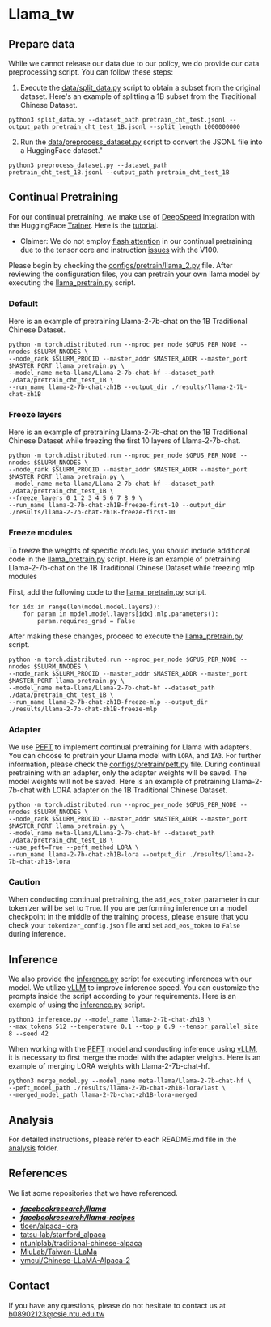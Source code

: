 # Llama_tw


## Prepare data

While we cannot release our data due to our policy, we do provide our data preprocessing script. You can follow these steps:

1. Execute the [data/split_data.py](data/split_data.py) script to obtain a subset from the original dataset.
Here's an example of splitting a 1B subset from the Traditional Chinese Dataset.
```
python3 split_data.py --dataset_path pretrain_cht_test.jsonl --output_path pretrain_cht_test_1B.jsonl --split_length 1000000000
```

2. Run the [data/preprocess_dataset.py](data/preprocess_dataset.py) script to convert the JSONL file into a HuggingFace dataset."
```
python3 preprocess_dataset.py --dataset_path pretrain_cht_test_1B.jsonl --output_path pretrain_cht_test_1B
```


## Continual Pretraining

For our continual pretraining, we make use of [DeepSpeed](https://github.com/microsoft/DeepSpeed) Integration with the HuggingFace [Trainer](https://huggingface.co/docs/transformers/v4.35.0/en/main_classes/trainer#transformers.Trainer). Here is the [tutorial](https://huggingface.co/docs/transformers/main_classes/deepspeed).
- Claimer: We do not employ [flash attention](https://github.com/Dao-AILab/flash-attention) in our continual pretraining due to the tensor core and instruction [issues](https://github.com/Dao-AILab/flash-attention/issues/148) with the V100.

Please begin by checking the [configs/pretrain/llama_2.py](configs/pretrain/llama_2.py) file.
After reviewing the configuration files, you can pretrain your own llama model by executing the [llama_pretrain.py](./llama_pretrain.py) script.

### Default

Here is an example of pretraining Llama-2-7b-chat on the 1B Traditional Chinese Dataset.
```
python -m torch.distributed.run --nproc_per_node $GPUS_PER_NODE --nnodes $SLURM_NNODES \
--node_rank $SLURM_PROCID --master_addr $MASTER_ADDR --master_port $MASTER_PORT llama_pretrain.py \ 
--model_name meta-llama/Llama-2-7b-chat-hf --dataset_path ./data/pretrain_cht_test_1B \
--run_name llama-2-7b-chat-zh1B --output_dir ./results/llama-2-7b-chat-zh1B 
```

### Freeze layers

Here is an example of pretraining Llama-2-7b-chat on the 1B Traditional Chinese Dataset while freezing the first 10 layers of Llama-2-7b-chat.
```
python -m torch.distributed.run --nproc_per_node $GPUS_PER_NODE --nnodes $SLURM_NNODES \
--node_rank $SLURM_PROCID --master_addr $MASTER_ADDR --master_port $MASTER_PORT llama_pretrain.py \
--model_name meta-llama/Llama-2-7b-chat-hf --dataset_path ./data/pretrain_cht_test_1B \
--freeze_layers 0 1 2 3 4 5 6 7 8 9 \
--run_name llama-2-7b-chat-zh1B-freeze-first-10 --output_dir ./results/llama-2-7b-chat-zh1B-freeze-first-10
```

### Freeze modules

To freeze the weights of specific modules, you should include additional code in the [llama_pretrain.py](./llama_pretrain.py) script.
Here is an example of pretraining Llama-2-7b-chat on the 1B Traditional Chinese Dataset while freezing mlp modules

First, add the following code to the [llama_pretrain.py](./llama_pretrain.py) script.
```
for idx in range(len(model.model.layers)):
    for param in model.model.layers[idx].mlp.parameters():
    	param.requires_grad = False
```

After making these changes, proceed to execute the [llama_pretrain.py](./llama_pretrain.py) script.
```
python -m torch.distributed.run --nproc_per_node $GPUS_PER_NODE --nnodes $SLURM_NNODES \
--node_rank $SLURM_PROCID --master_addr $MASTER_ADDR --master_port $MASTER_PORT llama_pretrain.py \
--model_name meta-llama/Llama-2-7b-chat-hf --dataset_path ./data/pretrain_cht_test_1B \
--run_name llama-2-7b-chat-zh1B-freeze-mlp --output_dir ./results/llama-2-7b-chat-zh1B-freeze-mlp 
```

### Adapter

We use [PEFT](https://github.com/huggingface/peft) to implement continual pretraining for Llama with adapters. You can choose to pretrain your Llama model with `LORA`, and `IA3`. For further information, please check the [configs/pretrain/peft.py](configs/pretrain/peft.py) file. During continual pretraining with an adapter, only the adapter weights will be saved. The model weights will not be saved.
Here is an example of pretraining Llama-2-7b-chat with LORA adapter on the 1B Traditional Chinese Dataset.
```
python -m torch.distributed.run --nproc_per_node $GPUS_PER_NODE --nnodes $SLURM_NNODES \
--node_rank $SLURM_PROCID --master_addr $MASTER_ADDR --master_port $MASTER_PORT llama_pretrain.py \
--model_name meta-llama/Llama-2-7b-chat-hf --dataset_path ./data/pretrain_cht_test_1B \
--use_peft=True --peft_method LORA \
--run_name llama-2-7b-chat-zh1B-lora --output_dir ./results/llama-2-7b-chat-zh1B-lora
```

### Caution

When conducting continual pretraining, the `add_eos_token` parameter in our tokenizer will be set to `True`. If you are performing inference on a model checkpoint in the middle of the training process, please ensure that you check your `tokenizer_config.json` file and set `add_eos_token` to `False` during inference.


## Inference

We also provide the [inference.py](inference.py) script for executing inferences with our model. We utilize [vLLM](https://github.com/vllm-project/vllm) to improve inference speed. You can customize the prompts inside the script according to your requirements.
Here is an example of using the [inference.py](inference.py) script.
```
python3 inference.py --model_name llama-2-7b-chat-zh1B \
--max_tokens 512 --temperature 0.1 --top_p 0.9 --tensor_parallel_size 8 --seed 42
```

When working with the [PEFT](https://github.com/huggingface/peft) model and conducting inference using [vLLM](https://github.com/vllm-project/vllm), it is necessary to first merge the model with the adapter weights. Here is an example of merging LORA weights with Llama-2-7b-chat-hf.
```
python3 merge_model.py --model_name meta-llama/Llama-2-7b-chat-hf \
--peft_model_path ./results/llama-2-7b-chat-zh1B-lora/last \
--merged_model_path llama-2-7b-chat-zh1B-lora-merged
```


## Analysis

For detailed instructions, please refer to each README.md file in the [analysis](./analysis) folder.


## References

We list some repositories that we have referenced.

- ***[facebookresearch/llama](https://github.com/facebookresearch/llama)***
- ***[facebookresearch/llama-recipes](https://github.com/facebookresearch/llama-recipes)***
- [tloen/alpaca-lora](https://github.com/tloen/alpaca-lora)
- [tatsu-lab/stanford_alpaca](https://github.com/tatsu-lab/stanford_alpaca)
- [ntunlplab/traditional-chinese-alpaca](https://github.com/ntunlplab/traditional-chinese-alpaca)
- [MiuLab/Taiwan-LLaMa](https://github.com/MiuLab/Taiwan-LLaMa)
- [ymcui/Chinese-LLaMA-Alpaca-2](https://github.com/ymcui/Chinese-LLaMA-Alpaca-2)


## Contact

If you have any questions, please do not hesitate to contact us at b08902123@csie.ntu.edu.tw